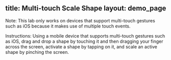 title: Multi-touch Scale Shape
layout: demo_page
---

Note: This lab only works on devices that support multi-touch gestures such as iOS because it makes use of multiple touch events.

Instructions: Using a mobile device that supports multi-touch gestures such as iOS, drag and drop a shape by touching it and then dragging your finger across the screen, activate a shape by tapping on it, and scale an active shape by pinching the screen.

<!-- {% iframe /downloads/code/sandbox/Multi-touch_Scale_Shape.html %} -->

<!-- {% include_code Konva Multi-touch Scale Shape sandbox/Multi-touch_Scale_Shape.html %} -->